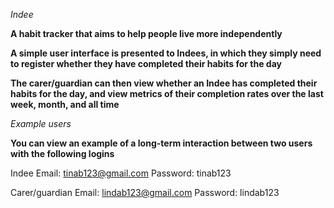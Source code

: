 *Indee*

**A habit tracker that aims to help people live more independently**

**A simple user interface is presented to Indees, in which they simply need to register whether they have completed their habits for the day**

**The carer/guardian can then view whether an Indee has completed their habits for the day, and view metrics of their completion rates over the last week, month, and all time**

*Example users*

**You can view an example of a long-term interaction between two users with the following logins**

Indee
Email: tinab123@gmail.com
Password: tinab123

Carer/guardian
Email: lindab123@gmail.com
Password: lindab123
